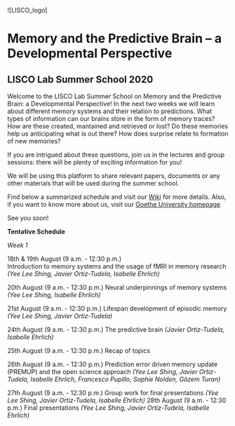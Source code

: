 ![LISCO_logo]
# Memory and the Predictive Brain – a Developmental Perspective
## LISCO Lab Summer School 2020

Welcome to the LISCO Lab Summer School on Memory and the Predictive Brain: a Developmental Perspective! In the next two weeks we will learn about different memory systems and their relation to predictions. What types of information can our brains store in the form of memory traces? How are these created, mantained and retrieved or lost? Do these memories help us anticipating what is out there? How does surprise relate to formation of new memories?

If you are intrigued about these questions, join us in the lectures and group sessions: there will be plenty of exciting information for you! 

We will be using this platform to share relevant papers, documents or any other materials that will be used during the summer school.

Find below a summarized schedule and visit our [Wiki](https://github.com/ortiztudelaJ/lisco_sumer_school/wiki) for more details. Also, if you want to know more about us, visit our [Goethe University homepage](http://www.psychologie.uni-frankfurt.de/70500463/Das_Team)

See you soon!

**Tentative Schedule**

*Week 1*

18th & 19th August (9 a.m. - 12:30 p.m.)  
Introduction to memory systems and the usage of fMRI in memory research
*(Yee Lee Shing, Javier Ortiz-Tudela, Isabelle Ehrlich)*

20th August (9 a.m. - 12:30 p.m.)
Neural underpinnings of memory systems
*(Yee Lee Shing, Isabelle Ehrlich)*

21st August (9 a.m. - 12:30 p.m.)
Lifespan development of episodic memory
*(Yee Lee Shing, Javier Ortiz-Tudela)*

24th August (9 a.m. - 12:30 p.m.)
The predictive brain
*(Javier Ortiz-Tudela, Isabelle Ehrlich)*

25th August (9 a.m. - 12:30 p.m.)
Recap of topics

26th August (9 a.m. - 12:30 p.m.)
Prediction error driven memory update (PREMUP) and the open science approach
*(Yee Lee Shing, Javier Ortiz-Tudela, Isabelle Ehrlich, Francesco Pupillo, Sophie Nolden, Gözem Turan)*

27th August (9 a.m. - 12:30 p.m.)
Group work for final presentations
*(Yee Lee Shing, Javier Ortiz-Tudela, Isabelle Ehrlich)*
28th August (9 a.m. - 12:30 p.m.)
Final presentations
*(Yee Lee Shing, Javier Ortiz-Tudela, Isabelle Ehrlich)*


